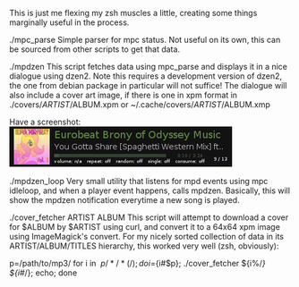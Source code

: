 This is just me flexing my zsh muscles a little, creating some things
marginally useful in the process.

 ./mpc_parse
Simple parser for mpc status. Not useful on its own, this can be sourced
from other scripts to get that data.

 ./mpdzen
This script fetches data using mpc_parse and displays it in a nice dialogue
using dzen2. Note this requires a development version of dzen2, the one from
debian package in particular will not suffice!
The dialogue will also include a cover art image, if there is one in xpm format
in ./covers/$ARTIST/$ALBUM.xpm or ~/.cache/covers/$ARTIST/$ALBUM.xmp

Have a screenshot:
![Screenshot](https://github.com/Valodim/mpdzen/raw/master/shot.png) 

 ./mpdzen_loop
Very small utility that listens for mpd events using mpc idleloop, and when
a player event happens, calls mpdzen. Basically, this will show the mpdzen
notification everytime a new song is played.

 ./cover_fetcher ARTIST ALBUM
This script will attempt to download a cover for $ALBUM by $ARTIST using curl,
and convert it to a 64x64 xpm image using ImageMagick's convert. For my nicely
sorted collection of data in its ARTIST/ALBUM/TITLES hierarchy, this worked
very well (zsh, obviously):

p=/path/to/mp3/
for i in ${~p}/*/*(/); do
    i=${i#$p};
    ./cover_fetcher ${i%/*} ${i#*/}; 
    echo; 
done
